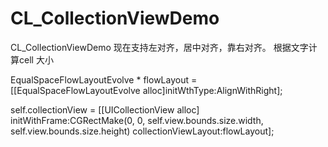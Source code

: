 # CL_CollectionViewDemo
CL_CollectionViewDemo
现在支持左对齐，居中对齐，靠右对齐。
根据文字计算cell 大小

EqualSpaceFlowLayoutEvolve * flowLayout = [[EqualSpaceFlowLayoutEvolve alloc]initWthType:AlignWithRight];

self.collectionView = [[UICollectionView alloc] initWithFrame:CGRectMake(0, 0, self.view.bounds.size.width, self.view.bounds.size.height) collectionViewLayout:flowLayout];

